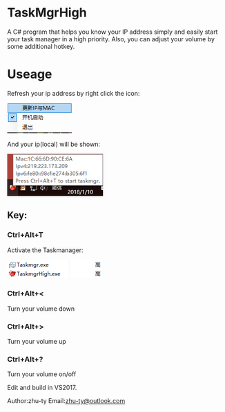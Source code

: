 # TaskMgrHigh
A C# program that helps you know your IP address simply and easily start your task manager in a high priority.
Also, you can adjust your volume by some additional hotkey.

# Useage
Refresh your ip address by right click the icon:

![RightClick](https://github.com/zhu-ty/TaskmgrHigh/blob/master/img/pic2.png)

And your ip(local) will be shown:

![IPAddress](https://github.com/zhu-ty/TaskmgrHigh/blob/master/img/pic1.png)

## Key:

### Ctrl+Alt+T

Activate the Taskmanager:

![Taskmgr](https://github.com/zhu-ty/TaskmgrHigh/blob/master/img/pic3.png)


### Ctrl+Alt+<

Turn your volume down

### Ctrl+Alt+>

Turn your volume up

### Ctrl+Alt+?

Turn your volume on/off

Edit and build in VS2017.

Author:zhu-ty
Email:zhu-ty@outlook.com
